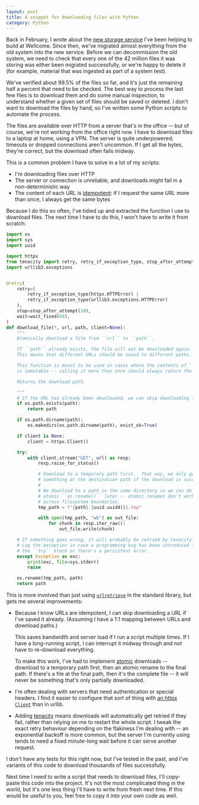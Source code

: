 ```yaml
---
layout: post
title: A snippet for downloading files with Python
category: Python
---
```


Back in February, I wrote about the [new storage service][storage] I've been helping to build at Wellcome.
Since then, we've migrated almost everything from the old system into the new service.
Before we can decommission the old system, we need to check that every one of the 42&nbsp;million files it was storing was either been migrated successfully, or we're happy to delete it (for example, material that was ingested as part of a system test).

[storage]: https://stacks.wellcomecollection.org/building-wellcome-collections-new-archival-storage-service-3f68ff21927e

We've verified about 99.5% of the files so far, and it's just the remaining half a percent that need to be checked.
The best way to process the last few files is to download them and do some manual inspection, to understand whether a given set of files should be saved or deleted.
I don't want to download the files by hand, so I've written some Python scripts to automate the process.

The files are available over HTTP from a server that's in the office -- but of course, we're not working from the office right now.
I have to download files to a laptop at home, using a VPN.
The server is quite underpowered; timeouts or dropped connections aren't uncommon.
If I get all the bytes, they're correct, but the download often fails midway.

This is a common problem I have to solve in a lot of my scripts:

*   I'm downloading files over HTTP
*   The server or connection is unreliable, and downloads might fail in a non-deterministic way
*   The content of each URL is [idempotent]: if I request the same URL more than once, I always get the same bytes

[idempotent]: https://en.wikipedia.org/wiki/Idempotence

Because I do this so often, I've tidied up and extracted the function I use to download files.
The next time I have to do this, I won't have to write it from scratch:

```python
import os
import sys
import uuid

import httpx
from tenacity import retry, retry_if_exception_type, stop_after_attempt, wait_fixed
import urllib3.exceptions


@retry(
    retry=(
        retry_if_exception_type(httpx.HTTPError) |
        retry_if_exception_type(urllib3.exceptions.HTTPError)
    ),
    stop=stop_after_attempt(10),
    wait=wait_fixed(60),
)
def download_file(*, url, path, client=None):
    """
    Atomically download a file from ``url`` to ``path``.

    If ``path`` already exists, the file will not be downloaded again.
    This means that different URLs should be saved to different paths.

    This function is meant to be used in cases where the contents of ``url``
    is immutable -- calling it more than once should always return the same bytes.

    Returns the download path.

    """
    # If the URL has already been downloaded, we can skip downloading it again.
    if os.path.exists(path):
        return path

    if os.path.dirname(path):
        os.makedirs(os.path.dirname(path), exist_ok=True)

    if client is None:
        client = httpx.Client()

    try:
        with client.stream("GET", url) as resp:
            resp.raise_for_status()

            # Download to a temporary path first.  That way, we only get
            # something at the destination path if the download is successful.
            #
            # We download to a path in the same directory so we can do an
            # atomic ``os.rename()`` later -- atomic renames don't work
            # across filesystem boundaries.
            tmp_path = f"{path}.{uuid.uuid4()}.tmp"

            with open(tmp_path, "wb") as out_file:
                for chunk in resp.iter_raw():
                    out_file.write(chunk)

    # If something goes wrong, it will probably be retried by tenacity.
    # Log the exception in case a programming bug has been introduced in
    # the ``try`` block or there's a persistent error.
    except Exception as exc:
        print(exc, file=sys.stderr)
        raise

    os.rename(tmp_path, path)
    return path
```

This is more involved than just using [`urlretrieve`][urlretrieve] in the standard library, but gets me several improvements:

[urlretrieve]: https://docs.python.org/3/library/urllib.request.html#urllib.request.urlretrieve

*   Because I know URLs are idempotent, I can skip downloading a URL if I've saved it already.
    (Assuming I have a 1:1 mapping between URLs and download paths.)

    This saves bandwidth and server load if I run a script multiple times.
    If I have a long-running script, I can interrupt it midway through and not have to re-download everything.

    To make this work, I've had to implement [atomic] downloads -- download to a temporary path first, then an atomic rename to the final path.
    If there's a file at the final path, then it's the complete file -- it will never be something that's only partially downloaded.

*   I'm often dealing with servers that need authentication or special headers.
    I find it easier to configure that sort of thing with [an httpx `Client`][httpx] than in urllib.

*   Adding [tenacity] means downloads will automatically get retried if they fail, rather than relying on me to restart the whole script.
    I tweak the exact retry behaviour depending on the flakiness I'm dealing with -- an exponential backoff is more common, but the server I'm currently using tends to need a fixed minute-long wait before it can serve another request.

[atomic]: https://en.wikipedia.org/wiki/Atomicity_(database_systems)
[httpx]: https://www.python-httpx.org/advanced/
[tenacity]: https://tenacity.readthedocs.io/en/latest/

I don't have any tests for this right now, but I've tested in the past, and I've variants of this code to download thousands of files successfully.

Next time I need to write a script that needs to download files, I'll copy-paste this code into the project.
It's not the most complicated thing in the world, but it's one less thing I'll have to write from fresh next time.
If this would be useful to you, feel free to copy it into your own code as well.
